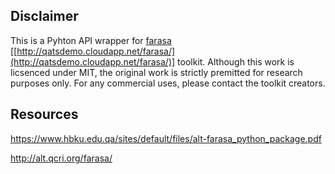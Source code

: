 ## Disclaimer

This is a Pyhton API wrapper for [farasa](http://qatsdemo.cloudapp.net/farasa/) [[http://qatsdemo.cloudapp.net/farasa/](http://qatsdemo.cloudapp.net/farasa/)] toolkit. Although this work is licsenced under MIT, the original work is strictly premitted for research purposes only. For any commercial uses, please contact the toolkit creators.

 

## Resources
https://www.hbku.edu.qa/sites/default/files/alt-farasa_python_package.pdf

http://alt.qcri.org/farasa/
<!--stackedit_data:
eyJoaXN0b3J5IjpbNjgzMTkxMDE4XX0=
-->